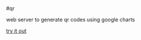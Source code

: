 #qr

web server to generate qr codes using google charts

[try it out](http://cfae53b1f32e.eos.tutum.io:49179/)



